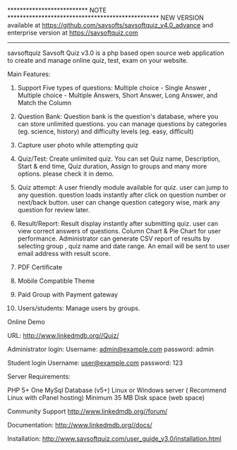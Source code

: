 ************************** NOTE *************************************************
NEW VERSION available at https://github.com/savsofts/savsoftquiz_v4.0_advance and enterprise version at https://savsoftquiz.com

********************************************************************************

savsoftquiz
Savsoft Quiz v3.0 is a php based open source web application to create and manage online quiz, test, exam on your website.

Main Features:

1) Support Five types of questions: Multiple choice - Single Answer , Multiple choice - Multiple Answers, Short Answer, Long Answer, and Match the Column

2) Question Bank: Question bank is the question's database, where you can store unlimited questions. you can manage questions by categories (eg. science, history) and difficulty levels (eg. easy, difficult)

3) Capture user photo while attempting quiz

4) Quiz/Test: Create unlimited quiz. You can set Quiz name, Description, Start & end time, Quiz duration, Assign to groups and many more options. please check it in demo.

5) Quiz attempt: A user friendly module available for quiz. user can jump to any question. question loads instantly after click on question number or next/back button. user can change question category wise, mark any question for review later.

6) Result/Report: Result display instantly after submitting quiz. user can view correct answers of questions. Column Chart & Pie Chart for user performance. Administrator can generate CSV report of results by selecting group , quiz name and date range. An email will be sent to user email address with result score.

7) PDF Certificate

8) Mobile Compatible Theme

9) Paid Group with Payment gateway

10) Users/students: Manage users by groups.

Online Demo

URL: http://www.linkedmdb.org//Quiz/

Administrator login: Username: admin@example.com password: admin

Student login Username: user@example.com password: 123

Server Requirements:

PHP 5+ One MySql Database (v5+) Linux or Windows server ( Recommend Linux with cPanel hosting) Minimum 35 MB Disk space (web space)

Community Support http://www.linkedmdb.org//forum/

Documentation: http://www.linkedmdb.org//docs/

Installation: http://www.savsoftquiz.com/user_guide_v3.0/installation.html
